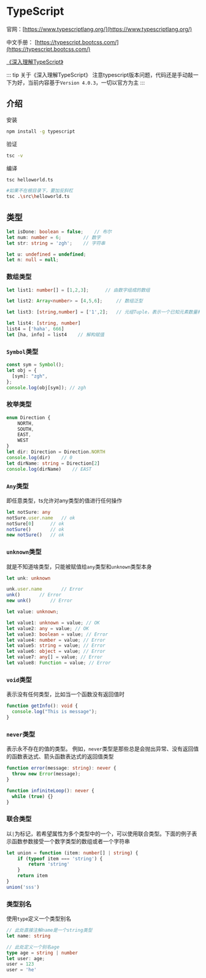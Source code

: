 # TypeScript

官网：[https://www.typescriptlang.org/](https://www.typescriptlang.org/)

中文手册： [https://typescript.bootcss.com/](https://typescript.bootcss.com/)

[《深入理解TypeScript》](https://jkchao.github.io/typescript-book-chinese/)

::: tip 关于《深入理解TypeScript》
注意typescript版本问题，代码还是手动敲一下为好，当前内容基于`Version 4.0.3`，一切以官方为主
:::

## 介绍

安装
```sh
npm install -g typescript
```
验证
```sh
tsc -v 
```
编译
```sh
tsc helloworld.ts

#如果不在根目录下，要加反斜杠
tsc .\src\helloworld.ts
```

## 类型

```typescript
let isDone: boolean = false;    // 布尔
let num: number = 6;        // 数字
let str: string = 'zgh';    // 字符串

let u: undefined = undefined;
let n: null = null;
```
### 数组类型
```typescript
let list1: number[] = [1,2,3];      // 由数字组成的数组

let list2: Array<number> = [4,5,6];     // 数组泛型

let list3: [string,number] = ['1',2];   // 元组Tuple，表示一个已知元素数量和类型的数组

let list4: [string, number]
list4 = ['haha', 666]
let [ha, info] = list4    // 解构赋值
```

### `Symbol`类型
```typescript
const sym = Symbol();
let obj = {
  [sym]: "zgh",
};
console.log(obj[sym]); // zgh
```

### 枚举类型
```typescript
enum Direction {
    NORTH,
    SOUTH,
    EAST,
    WEST
}
let dir: Direction = Direction.NORTH
console.log(dir)    // 0
let dirName: string = Direction[2]
console.log(dirName)    // EAST
```

### `Any`类型
即任意类型，ts允许对any类型的值进行任何操作
```typescript
let notSure: any
notSure.user.name   // ok
notSure[0]      // ok
notSure()       // ok
new notSure()   // ok
```

### `unknown`类型
就是不知道啥类型，只能被赋值给`any`类型和`unknown`类型本身
```typescript
let unk: unknown

unk.user.name       // Error
unk()       // Error
new unk()       // Error

let value: unknown;

let value1: unknown = value; // OK
let value2: any = value; // OK
let value3: boolean = value; // Error
let value4: number = value; // Error
let value5: string = value; // Error
let value6: object = value; // Error
let value7: any[] = value; // Error
let value8: Function = value; // Error
```

### `void`类型
表示没有任何类型，比如当一个函数没有返回值时
```typescript
function getInfo(): void {
  console.log("This is message");
}
```

### `never`类型
表示永不存在的值的类型。 例如，`never`类型是那些总是会抛出异常、没有返回值的函数表达式、箭头函数表达式的返回值类型
```typescript
function error(message: string): never {
  throw new Error(message);
}

function infiniteLoop(): never {
  while (true) {}
}
```

### 联合类型
以`|`为标记，若希望属性为多个类型中的一个，可以使用联合类型。下面的例子表示函数参数接受一个数字类型的数组或者一个字符串
```typescript
let union = function (item: number[] | string) {
    if (typeof item === 'string') {
        return 'string'
    }
    return item
}
union('sss')
```

### 类型别名
使用`type`定义一个类型别名
```typescript
// 此处直接注解name是一个string类型
let name: string

// 此处定义一个别名age
type age = string | number
let user: age;
user = 123
user = 'he'
```

